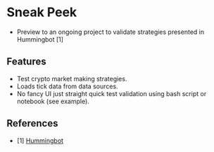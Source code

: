 # Sneak Peek #
* Preview to an ongoing project to validate strategies presented in Hummingbot [1]


## Features ##
* Test crypto market making strategies.
* Loads tick data from data sources.
* No fancy UI just straight quick test validation using bash script or notebook (see example).


## References ##
- [1] [Hummingbot](https://github.com/hummingbot/hummingbot)
